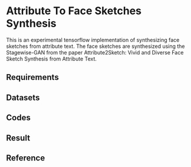 # Attribute To Face Sketches Synthesis
This is an experimental tensorflow implementation of synthesizing face sketches from attribute text. The face sketches are synthesized using the Stagewise-GAN from the paper Attribute2Sketch: Vivid and Diverse Face Sketch Synthesis from Attribute Text.
## Requirements

## Datasets

## Codes

## Result

## Reference
